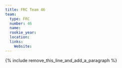 ```yaml
---
title: FRC Team 46
team:
  type: FRC
  number: 46
  name:
  rookie_year:
  location:
  links:
    Website:
---
```


{% include remove_this_line_and_add_a_paragraph %}
